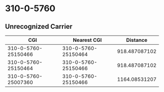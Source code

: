 # 310-0-5760
## Unrecognized Carrier


| CGI | Nearest CGI | Distance |
|-----|-------------|----------|
| 310-0-5760-25150466 | 310-0-5760-25150464 | 918.487087102 |
| 310-0-5760-25150464 | 310-0-5760-25150466 | 918.487087102 |
| 310-0-5760-25007360 | 310-0-5760-25150466 | 1164.08531207 |

